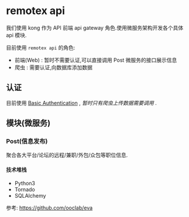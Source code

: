 # remotex api

我们使用 kong 作为 API 前端 api gateway 角色.使用微服务架构开发各个具体 api 模块.

目前使用 `remotex api` 的角色:

- 前端(Web) : 暂时不需要认证,可以直接调用 Post 微服务的接口展示信息
- 爬虫 : 需要认证,向数据库添加数据

## 认证

目前使用 [Basic Authentication](https://getkong.org/plugins/basic-authentication/) , _暂时只有爬虫上传数据需要调用_ .

## 模块(微服务)

### Post(信息发布)

聚合各大平台/论坛的远程/兼职/外包/众包等职位信息.

#### 技术堆栈

- Python3
- Tornado
- SQLAlchemy

参考: https://github.com/ooclab/eva
